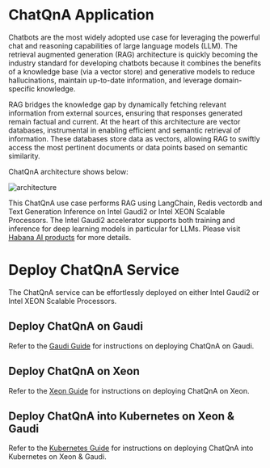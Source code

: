# ChatQnA Application

Chatbots are the most widely adopted use case for leveraging the powerful chat and reasoning capabilities of large language models (LLM). The retrieval augmented generation (RAG) architecture is quickly becoming the industry standard for developing chatbots because it combines the benefits of a knowledge base (via a vector store) and generative models to reduce hallucinations, maintain up-to-date information, and leverage domain-specific knowledge.

RAG bridges the knowledge gap by dynamically fetching relevant information from external sources, ensuring that responses generated remain factual and current. At the heart of this architecture are vector databases, instrumental in enabling efficient and semantic retrieval of information. These databases store data as vectors, allowing RAG to swiftly access the most pertinent documents or data points based on semantic similarity.

ChatQnA architecture shows below:

![architecture](https://i.imgur.com/lLOnQio.png)

This ChatQnA use case performs RAG using LangChain, Redis vectordb and Text Generation Inference on Intel Gaudi2 or Intel XEON Scalable Processors. The Intel Gaudi2 accelerator supports both training and inference for deep learning models in particular for LLMs. Please visit [Habana AI products](https://habana.ai/products) for more details.

# Deploy ChatQnA Service

The ChatQnA service can be effortlessly deployed on either Intel Gaudi2 or Intel XEON Scalable Processors.

## Deploy ChatQnA on Gaudi

Refer to the [Gaudi Guide](./docker-composer/gaudi/README.md) for instructions on deploying ChatQnA on Gaudi.

## Deploy ChatQnA on Xeon

Refer to the [Xeon Guide](./docker-composer/xeon/README.md) for instructions on deploying ChatQnA on Xeon.

## Deploy ChatQnA into Kubernetes on Xeon & Gaudi 

Refer to the [Kubernetes Guide](./kubernetes/manifests/README.md) for instructions on deploying ChatQnA into Kubernetes on Xeon & Gaudi.
